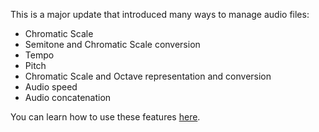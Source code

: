 This is a major update that introduced many ways to manage audio files:

- Chromatic Scale
- Semitone and Chromatic Scale conversion
- Tempo
- Pitch
- Chromatic Scale and Octave representation and conversion
- Audio speed
- Audio concatenation

You can learn how to use these features [here](https://github.com/winscripter/dotnetVEE/blob/main/doc/9.%20Working%20with%20Audio.md).

